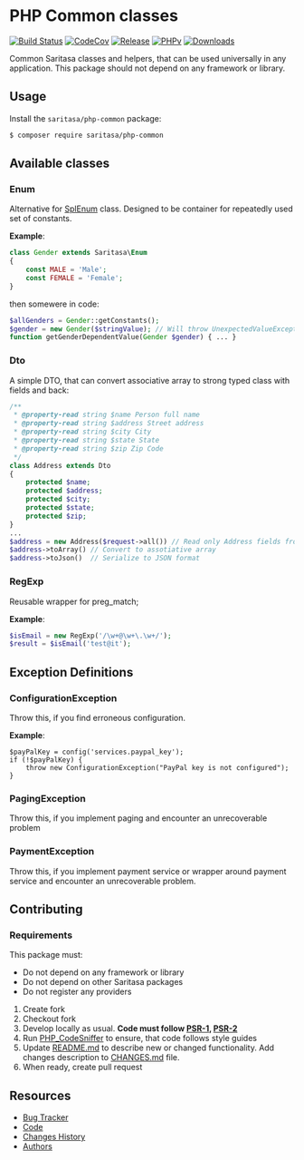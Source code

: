 # PHP Common classes

[![Build Status](https://travis-ci.org/Saritasa/php-common.svg?branch=master)](https://travis-ci.org/Saritasa/php-common)
[![CodeCov](https://codecov.io/gh/Saritasa/php-common/branch/master/graph/badge.svg)](https://codecov.io/gh/Saritasa/php-common)
[![Release](https://img.shields.io/github/release/saritasa/php-common.svg)](https://github.com/Saritasa/php-common/releases)
[![PHPv](https://img.shields.io/packagist/php-v/saritasa/php-common.svg)](http://www.php.net)
[![Downloads](https://img.shields.io/packagist/dt/saritasa/php-common.svg)](https://packagist.org/packages/saritasa/php-common)

Common Saritasa classes and helpers, that can be used universally in any application.
This package should not depend on any framework or library.

## Usage

Install the ```saritasa/php-common``` package:

```bash
$ composer require saritasa/php-common
```

## Available classes

### Enum
Alternative for [SplEnum](http://php.net/manual/ru/class.splenum.php) class.
Designed to be container for repeatedly used set of constants.

**Example**:
```php
class Gender extends Saritasa\Enum
{
    const MALE = 'Male';
    const FEMALE = 'Female';
}
```
then somewere in code:
```php
$allGenders = Gender::getConstants();
$gender = new Gender($stringValue); // Will throw UnexpectedValueException on unknown value;
function getGenderDependentValue(Gender $gender) { ... }
```
### Dto
A simple DTO, that can convert associative array to strong typed class with fields and back:

```php
/**
 * @property-read string $name Person full name
 * @property-read string $address Street address
 * @property-read string $city City
 * @property-read string $state State
 * @property-read string $zip Zip Code
 */
class Address extends Dto
{
    protected $name;
    protected $address;
    protected $city;
    protected $state;
    protected $zip;
}
...
$address = new Address($request->all()) // Read only Address fields from HTTP Request
$address->toArray() // Convert to assotiative array
$address->toJson()  // Serialize to JSON format

```

### RegExp
Reusable wrapper for preg_match;

**Example**:
```php
$isEmail = new RegExp('/\w+@\w+\.\w+/');
$result = $isEmail('test@it');
```

## Exception Definitions
### ConfigurationException
Throw this, if you find erroneous configuration.

**Example**:
```
$payPalKey = config('services.paypal_key');
if (!$payPalKey) {
    throw new ConfigurationException("PayPal key is not configured");
}

```

### PagingException
Throw this, if you implement paging and encounter an unrecoverable problem

### PaymentException
Throw this, if you implement payment service or wrapper around payment service 
and encounter an unrecoverable problem.

## Contributing

### Requirements
This package must:
* Do not depend on any framework or library
* Do not depend on other Saritasa packages
* Do not register any providers

1. Create fork
2. Checkout fork
3. Develop locally as usual. **Code must follow [PSR-1](http://www.php-fig.org/psr/psr-1/), [PSR-2](http://www.php-fig.org/psr/psr-2/)**
4. Run [PHP_CodeSniffer](https://github.com/squizlabs/PHP_CodeSniffer) to ensure, that code follows style guides
5. Update [README.md](README.md) to describe new or changed functionality. Add changes description to [CHANGES.md](CHANGES.md) file.
6. When ready, create pull request

## Resources

* [Bug Tracker](http://github.com/saritasa/php-common/issues)
* [Code](http://github.com/saritasa/php-common)
* [Changes History](CHANGES.md)
* [Authors](http://github.com/saritasa/php-common/contributors)
